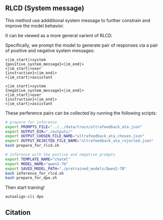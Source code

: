 ## RLCD (System message)

This method use addditional system message to further constrain and improve the model behavior.

It can be viewed as a more general varient of RLCD.

Specifically, we prompt the model to generate pair of responses via a pair of positive and negative system messages:

```
<|im_start|>system
{positive_system_message}<|im_end|>
<|im_start|>user
{instruction}<|im_end|>
<|im_start|>assistant
```

```
<|im_start|>system
{negative_system_message}<|im_end|>
<|im_start|>user
{instruction}<|im_end|>
<|im_start|>assistant
```

These perference pairs can be collected by running the following scripts:

```bash
# prepare for inference
export PROMPTS_FILE="../../data/train/ultrafeedback_ata.json"
export OUTPUT_DIR="./outputs/"
export OUTPUT_CHOSEN_FILE_NAME="ultrafeedback_ata_chosen.json"
export OUTPUT_REJECTED_FILE_NAME="ultrafeedback_ata_rejected.json"
bash prepare_for_rlcd.sh
```

```bash
# inference with the postive and negative prompts
export TEMPLATE_NAME="chatml"
export MODEL_NAME="qwen2-7b"
export SAVED_MODEL_PATH="./pretrained_models/Qwen2-7B"
bash inference_for_rlcd.sh
bash prepare_for_dpo.sh
```

Then start training!

```bash
autoalign-cli dpo 
```

## Citation

```

```